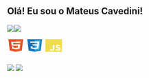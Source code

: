 ## Olá! Eu sou o Mateus Cavedini!
<div>
  <a href="github.com/mateuscavedini">
  <img align="center" height="180em" src="https://github-readme-stats.vercel.app/api?username=mateuscavedini&show_icons=true&theme=rose_pine&include_all_commits=true&count_private=true"/><img align="center" height="180em" src="https://github-readme-stats.vercel.app/api/top-langs/?username=mateuscavedini&layout=compact&langs_count=7&theme=rose_pine&card-width=-1"/>
  </a>
</div>
<div style="display: inline_block"><br>
  <img align="center" alt="HTML5" height="30" width="40" src="https://raw.githubusercontent.com/devicons/devicon/master/icons/html5/html5-original.svg">
  <img align="center" alt="CSS3" height="30" width="40" src="https://raw.githubusercontent.com/devicons/devicon/master/icons/css3/css3-original.svg">
  <img align="center" alt="JavaScript" height="30" width="40" src="https://raw.githubusercontent.com/devicons/devicon/master/icons/javascript/javascript-plain.svg">
</div>
  
##
  
<div> 
  <a href = "mailto:mateuscvdn@gmail.com"><img src="https://img.shields.io/badge/Gmail-D14836?style=for-the-badge&logo=gmail&logoColor=white" target="_blank"></a>
  <a href="https://www.linkedin.com/in/mateus-cavedini-pereira-4292691a2" target="_blank"><img src="https://img.shields.io/badge/-LinkedIn-%230077B5?style=for-the-badge&logo=linkedin&logoColor=white" target="_blank"></a> 
</div>
